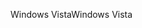 <span data-ttu-id="f7472-101">Windows Vista</span><span class="sxs-lookup"><span data-stu-id="f7472-101">Windows Vista</span></span>